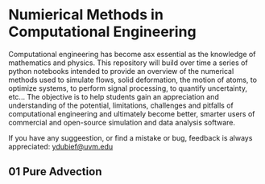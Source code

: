 # Numierical Methods in Computational Engineering

Computational engineering has become asx essential as the knowledge of mathematics and physics. This repository will build over time a series of python notebooks intended to provide an overview of the numerical methods used to simulate flows, solid deformation, the motion of atoms, to optimize systems, to perform signal processing, to quantify uncertainty, etc... The objective is to help students gain an appreciation and understanding of the potential, limitations, challenges and pitfalls of computational engineering and ultimately become better, smarter users of commercial and open-source simulation and data analysis software.

If you have any suggeestion, or find a mistake or bug, feedback is always appreciated: ydubief@uvm.edu

## 01 Pure Advection
